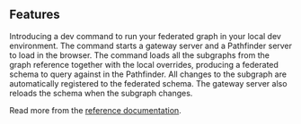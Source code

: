 ## Features

Introducing a dev command to run your federated graph in your local dev environment. The command starts a gateway server and a Pathfinder server to load in the browser. The command loads all the subgraphs from the graph reference together with the local overrides, producing a federated schema to query against in the Pathfinder. All changes to the subgraph are automatically registered to the federated schema. The gateway server also reloads the schema when the subgraph changes.

Read more from the [reference documentation](https://grafbase.com/docs/reference/grafbase-cli/dev).
